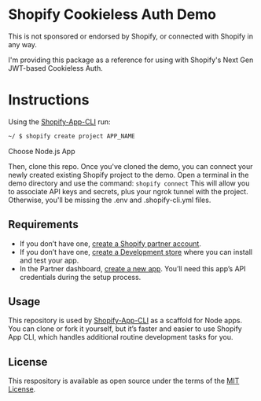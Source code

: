 # Shopify Cookieless Auth Demo
This is not sponsored or endorsed by Shopify, or connected with Shopify in any way.

I'm providing this package as a reference for using with Shopify's Next Gen JWT-based Cookieless Auth.

# Instructions
Using the [Shopify-App-CLI](https://github.com/Shopify/shopify-app-cli) run:

```sh
~/ $ shopify create project APP_NAME
```

Choose Node.js App

Then, clone this repo. Once you've cloned the demo, you can connect your newly created existing Shopify project to the demo. Open a terminal in the demo directory and use the command:
```shopify connect```
This will allow you to associate API keys and secrets, plus your ngrok tunnel with the project. Otherwise, you'll be missing the .env and .shopify-cli.yml files.

## Requirements

- If you don’t have one, [create a Shopify partner account](https://partners.shopify.com/signup).
- If you don’t have one, [create a Development store](https://help.shopify.com/en/partners/dashboard/development-stores#create-a-development-store) where you can install and test your app.
- In the Partner dashboard, [create a new app](https://help.shopify.com/en/api/tools/partner-dashboard/your-apps#create-a-new-app). You’ll need this app’s API credentials during the setup process.

## Usage

This repository is used by [Shopify-App-CLI](https://github.com/Shopify/shopify-app-cli) as a scaffold for Node apps. You can clone or fork it yourself, but it’s faster and easier to use Shopify App CLI, which handles additional routine development tasks for you.

## License

This respository is available as open source under the terms of the [MIT License](https://opensource.org/licenses/MIT).

